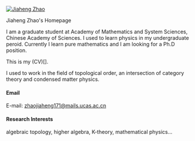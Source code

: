

[![Jiaheng Zhao](https://img.shields.io/badge/zjh-github-blue?logo=github)](https://github.com/zjh991007)

Jiaheng Zhao's Homepage

I am a graduate student at Academy of Mathematics and System Sciences, Chinese Academy of Sciences. I used to learn physics in my undergraduate peroid. Currently I learn pure mathematics and I am looking for a Ph.D position. 

This is my (CV)[].

I used to work in the field of topological order, an intersection of category theory and condensed matter physics.

#### Email
E-mail: zhaojiaheng171@mails.ucas.ac.cn

#### Research Interests
algebraic topology, higher algebra, K-theory, mathematical physics...

